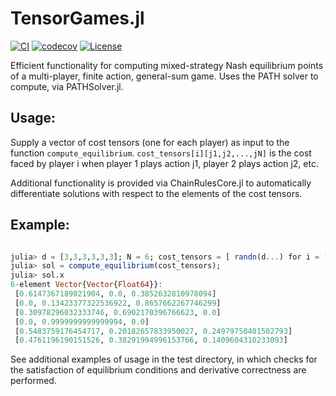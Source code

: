 # TensorGames.jl

[![CI](https://github.com/4estlaine/TensorGames.jl/actions/workflows/CI.yml/badge.svg)](https://github.com/4estlaine/TensorGames.jl/actions/workflows/CI.yml)
[![codecov](https://codecov.io/gh/4estlaine/TensorGames.jl/branch/main/graph/badge.svg)](https://codecov.io/gh/4estlaine/TensorGames.jl)
 [![License](https://img.shields.io/badge/license-MIT-blue)](https://opensource.org/licenses/MIT)

Efficient functionality for computing mixed-strategy Nash equilibrium points of a multi-player, finite action, general-sum game. Uses the PATH solver to compute, via PATHSolver.jl.

## Usage:
Supply a vector of cost tensors (one for each player) as input to the function ```compute_equilibrium```. 
```cost_tensors[i][j1,j2,...,jN]``` is the cost faced by player i when player 1 plays action j1, player 2 plays action j2, etc.

Additional functionality is provided via ChainRulesCore.jl to automatically differentiate solutions with respect to the elements of the cost tensors. 

## Example: 
```julia

julia> d = [3,3,3,3,3,3]; N = 6; cost_tensors = [ randn(d...) for i = 1:N];
julia> sol = compute_equilibrium(cost_tensors);
julia> sol.x
6-element Vector{Vector{Float64}}:
 [0.6147367189021904, 0.0, 0.3852632810978094]
 [0.0, 0.13423377322536922, 0.8657662267746299]
 [0.30978296032333746, 0.6902170396766623, 0.0]
 [0.0, 0.9999999999999994, 0.0]
 [0.5483759176454717, 0.20182657833950027, 0.24979750401502793]
 [0.4761196190151526, 0.38291994996153766, 0.1409604310233093]
```

 See additional examples of usage in the test directory, in which checks for the satisfaction of equilibrium conditions and derivative correctness are performed. 
